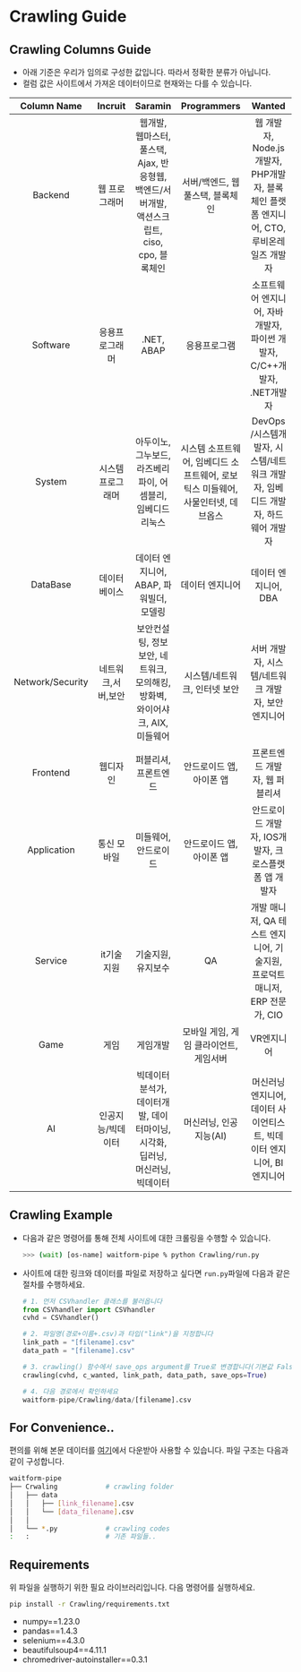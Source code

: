 # Crawling Guide

## Crawling Columns Guide
- 아래 기준은 우리가 임의로 구성한 값입니다. 따라서 정확한 분류가 아닙니다.
- 컬럼 값은 사이트에서 가져온 데이터이므로 현재와는 다를 수 있습니다.

|Column Name|Incruit|Saramin|Programmers|Wanted|
|:---------:|:-----:|:-----:|:---------:|:----:|
|Backend |웹 프로그래머 |웹개발, 웹마스터, 풀스택, Ajax, 반응형웹, 백엔드/서버개발, 액션스크립트, ciso, cpo, 블록체인 |서버/백엔드, 웹 풀스택, 블록체인 |웹 개발자, Node.js개발자, PHP개발자, 블록체인 플랫폼 엔지니어, CTO, 루비온레일즈 개발자 |
|Software |응용프로그래머 |.NET, ABAP |응용프로그램 |소프트웨어 엔지니어, 자바 개발자, 파이썬 개발자, C/C++개발자, .NET개발자 |
|System |시스템 프로그래머 |아두이노, 그누보드, 라즈베리파이, 어셈블리, 임베디드 리눅스 |시스템 소프트웨어, 임베디드 소프트웨어, 로보틱스 미들웨어, 사물인터넷, 데브옵스 |DevOps /시스템개발자, 시스템/네트워크 개발자, 임베디드 개발자, 하드웨어 개발자 |
|DataBase |데이터베이스 |데이터 엔지니어, ABAP, 파워빌더, 모델링 |데이터 엔지니어 |데이터 엔지니어, DBA |
|Network/Security |네트워크,서버,보안 |보안컨설팅, 정보보안, 네트워크, 모의해킹, 방화벽, 와이어샤크, AIX, 미들웨어 |시스템/네트워크, 인터넷 보안 |서버 개발자, 시스템/네트워크 개발자, 보안 엔지니어 |
|Frontend |웹디자인 |퍼블리셔, 프론트엔드 |안드로이드 앱, 아이폰 앱 |프론트엔드 개발자, 웹 퍼블리셔 |
|Application |통신 모바일 |미들웨어, 안드로이드 |안드로이드 앱, 아이폰 앱 |안드로이드 개발자, IOS개발자, 크로스플랫폼 앱 개발자 |
|Service |it기술지원 |기술지원, 유지보수 |QA |개발 매니저, QA 테스트 엔지니어, 기술지원, 프로덕트 매니저, ERP 전문가, CIO |
|Game |게임 |게임개발 |모바일 게임, 게임 클라이언트, 게임서버 |VR엔지니어 |
|AI |인공지능/빅데이터 |빅데이터분석가, 데이터개발, 데이터마이닝, 시각화, 딥러닝, 머신러닝, 빅데이터 |머신러닝, 인공지능(AI) |머신러닝 엔지니어, 데이터 사이언티스트, 빅데이터 엔지니어, BI 엔지니어 |

## Crawling Example
- 다음과 같은 명령어를 통해 전체 사이트에 대한 크롤링을 수행할 수 있습니다.
  ```bash
  >>> (wait) [os-name] waitform-pipe % python Crawling/run.py
  ```
- 사이트에 대한 링크와 데이터를 파일로 저장하고 싶다면 `run.py`파일에 다음과 같은 절차를 수행하세요.
    ```python
    # 1. 먼저 CSVhandler 클래스를 불러옵니다
    from CSVhandler import CSVhandler
    cvhd = CSVhandler()

    # 2. 파일명(경로+이름+.csv)과 타입("link")을 지정합니다
    link_path = "[filename].csv"
    data_path = "[filename].csv"

    # 3. crawling() 함수에서 save_ops argument를 True로 변경합니다(기본값 False)
    crawling(cvhd, c_wanted, link_path, data_path, save_ops=True)

    # 4. 다음 경로에서 확인하세요
    waitform-pipe/Crawling/data/[filename].csv
    ```

## For Convenience..
편의를 위해 본문 데이터를 [여기]()에서 다운받아 사용할 수 있습니다. 파일 구조는 다음과 같이 구성합니다.
```bash
waitform-pipe
├── Crwaling            # crawling folder
│   ├── data
│   │   ├── [link_filename].csv
│   │   └── [data_filename].csv
│   │
│   └── *.py            # crawling codes
:   :                   # 기존 파일들..
```

## Requirements
위 파일을 실행하기 위한 필요 라이브러리입니다. 다음 명령어를 실행하세요.
```bash
pip install -r Crawling/requirements.txt
```
- numpy==1.23.0
- pandas==1.4.3
- selenium==4.3.0
- beautifulsoup4==4.11.1
- chromedriver-autoinstaller==0.3.1
